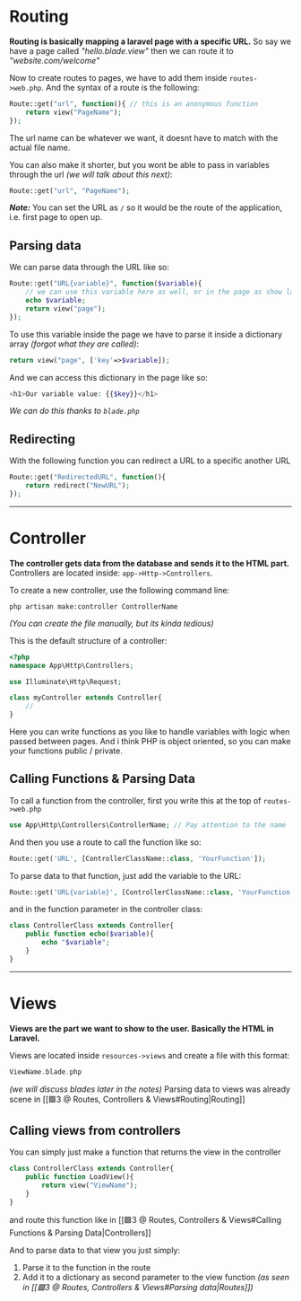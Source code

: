 # Routing
**Routing is basically mapping a laravel page with a specific URL.** So say we have a page called _"hello.blade.view"_ then we can route it to _"website\.com/welcome"_ 

Now to create routes to pages, we have to add them inside `routes->web.php`. And the syntax of a route is the following:
```php
Route::get("url", function(){ // this is an anonymous function
	return view("PageName");
});
```
The url name can be whatever we want, it doesnt have to match with the actual file name.

You can also make it shorter, but you wont be able to pass in variables through the url _(we will talk about this next)_:
```php
Route::get("url", "PageName");
```

**_Note:_** You can set the URL as `/` so it would be the route of the application, i.e. first page to open up.

## Parsing data 
We can parse data through the URL  like so:
```php
Route::get("URL{variable}", function($variable){
	// we can use this variable here as well, or in the page as show later
	echo $variable;
	return view("page");
});
```

To use this variable inside the page we have to parse it inside a dictionary array _(forgot what they are called)_:
```php
return view("page", ['key'=>$variable]); 
```
And we can access this dictionary in the page like so:
```php
<h1>Our variable value: {{$key}}</h1>
```
_We can do this thanks to `blade.php`_

## Redirecting
With the following function you can redirect a URL to a specific another URL 
```php
Route::get("RedirectedURL", function(){
	return redirect("NewURL");
});
```

---

# Controller
**The controller gets data from the database and sends it to the HTML part.**
Controllers are located inside: `app->Http->Controllers`.

To create a new controller, use the following command line:
```
php artisan make:controller ControllerName
```
_(You can create the file manually, but its kinda tedious)_

This is the default structure of a controller:
```php
<?php
namespace App\Http\Controllers;

use Illuminate\Http\Request;

class myController extends Controller{
	//
}
```
Here you can write functions as you like to handle variables with logic when passed between pages. And i think PHP is object oriented, so you can make your functions public / private.

## Calling Functions & Parsing Data
To call a function from the controller, first you write this at the top of `routes->web.php`
```php
use App\Http\Controllers\ControllerName; // Pay attention to the name
```

And then you use a route to call the function like so:
```php
Route::get('URL', [ControllerClassName::class, 'YourFunction']);
```

To parse data to that function, just add the variable to the URL:
```php
Route::get('URL{variable}', [ControllerClassName::class, 'YourFunction']);
```
and in the function parameter in the controller class:
```php
class ControllerClass extends Controller{
    public function echo($variable){
        echo "$variable";
    }
}
```

---

# Views
**Views are the part we want to show to the user. Basically the HTML in Laravel.**

Views are located inside `resources->views` and create a file with this format:
```php
ViewName.blade.php
```
_(we will discuss blades later in the notes)_
Parsing data to views was already scene in [[🟩3 @ Routes, Controllers & Views#Routing|Routing]]

## Calling views from controllers
You can simply just make a function that returns the view in the controller 
```php
class ControllerClass extends Controller{
    public function LoadView(){
        return view("ViewName");
    }
}
```
and route this function like in [[🟩3 @ Routes, Controllers & Views#Calling Functions & Parsing Data|Controllers]]

And to parse data to that view you just simply:
1. Parse it to the function in the route
2. Add it to a dictionary as second parameter to the view function _(as seen in [[🟩3 @ Routes, Controllers & Views#Parsing data|Routes]])_